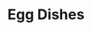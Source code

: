 ---
linktitle: Egg Dishes
menu:
  main:
    parent: eggs
  after:
    name: eggs
    weight: 15
title: Egg Dishes
bookCollapseSection: true
---